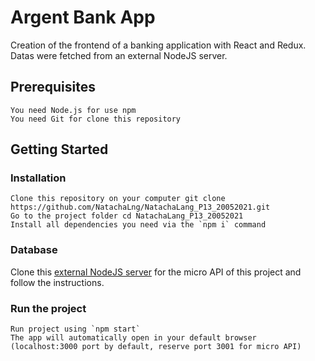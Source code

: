 
# Argent Bank App

Creation of the frontend of a banking application with React and Redux. Datas were fetched from an external NodeJS server.

## Prerequisites

    You need Node.js for use npm
    You need Git for clone this repository
    
## Getting Started
### Installation
    Clone this repository on your computer git clone https://github.com/NatachaLng/NatachaLang_P13_20052021.git
    Go to the project folder cd NatachaLang_P13_20052021
    Install all dependencies you need via the `npm i` command

### Database

Clone this [external NodeJS server](https://github.com/OpenClassrooms-Student-Center/Project-10-Bank-API) for the micro API of this project and follow the instructions.

### Run the project
    Run project using `npm start`
    The app will automatically open in your default browser (localhost:3000 port by default, reserve port 3001 for micro API)
